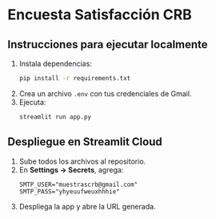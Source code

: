 # Encuesta Satisfacción CRB

## Instrucciones para ejecutar localmente
1. Instala dependencias:
   ```bash
   pip install -r requirements.txt
   ```
2. Crea un archivo `.env` con tus credenciales de Gmail.
3. Ejecuta:
   ```bash
   streamlit run app.py
   ```

## Despliegue en Streamlit Cloud
1. Sube todos los archivos al repositorio.
2. En **Settings → Secrets**, agrega:
   ```
   SMTP_USER="muestrascrb@gmail.com"
   SMTP_PASS="yhyeuufweuxhhhie"
   ```
3. Despliega la app y abre la URL generada.

